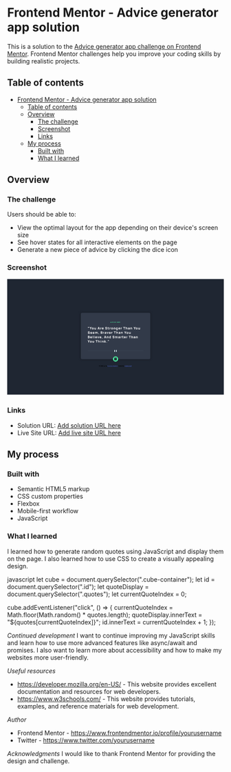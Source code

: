 # Frontend Mentor - Advice generator app solution

This is a solution to the [Advice generator app challenge on Frontend Mentor](https://www.frontendmentor.io/challenges/advice-generator-app-QdUG-13db). Frontend Mentor challenges help you improve your coding skills by building realistic projects.

## Table of contents
- [Frontend Mentor - Advice generator app solution](#frontend-mentor---advice-generator-app-solution)
  - [Table of contents](#table-of-contents)
  - [Overview](#overview)
    - [The challenge](#the-challenge)
    - [Screenshot](#screenshot)
    - [Links](#links)
  - [My process](#my-process)
    - [Built with](#built-with)
    - [What I learned](#what-i-learned)

## Overview
### The challenge
Users should be able to:

- View the optimal layout for the app depending on their device's screen size
- See hover states for all interactive elements on the page
- Generate a new piece of advice by clicking the dice icon

### Screenshot
![](./screenshot.png)

### Links
- Solution URL: [Add solution URL here](https://your-solution-url.com)
- Live Site URL: [Add live site URL here](https://your-live-site-url.com)

## My process
### Built with
- Semantic HTML5 markup
- CSS custom properties
- Flexbox
- Mobile-first workflow
- JavaScript

### What I learned
I learned how to generate random quotes using JavaScript and display them on the page. I also learned how to use CSS to create a visually appealing design.

javascript
let cube = document.querySelector(".cube-container");
let id = document.querySelector(".id");
let quoteDisplay = document.querySelector(".quotes");
let currentQuoteIndex = 0;

cube.addEventListener("click", () => {
  currentQuoteIndex = Math.floor(Math.random() * quotes.length);
  quoteDisplay.innerText = "${quotes[currentQuoteIndex]}";
  id.innerText = currentQuoteIndex + 1;
});


*Continued development*
I want to continue improving my JavaScript skills and learn how to use more advanced features like async/await and promises. I also want to learn more about accessibility and how to make my websites more user-friendly.

*Useful resources*
- https://developer.mozilla.org/en-US/ - This website provides excellent documentation and resources for web developers.
- https://www.w3schools.com/ - This website provides tutorials, examples, and reference materials for web development.

*Author*
- Frontend Mentor - https://www.frontendmentor.io/profile/yourusername
- Twitter - https://www.twitter.com/yourusername

*Acknowledgments*
I would like to thank Frontend Mentor for providing the design and challenge.


